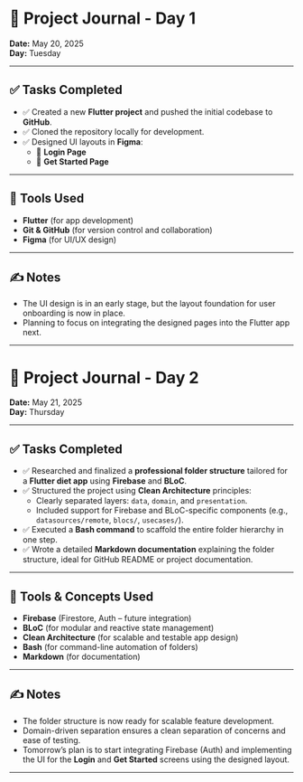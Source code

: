 # 📅 Project Journal - Day 1

**Date:** May 20, 2025  
**Day:** Tuesday  

---

## ✅ Tasks Completed

- ✅ Created a new **Flutter project** and pushed the initial codebase to **GitHub**.
- ✅ Cloned the repository locally for development.
- ✅ Designed UI layouts in **Figma**:
  - 🎨 **Login Page**
  - 🎨 **Get Started Page**

---

## 🔧 Tools Used

- **Flutter** (for app development)
- **Git & GitHub** (for version control and collaboration)
- **Figma** (for UI/UX design)

---

## ✍️ Notes

- The UI design is in an early stage, but the layout foundation for user onboarding is now in place.
- Planning to focus on integrating the designed pages into the Flutter app next.

---

# 📅 Project Journal - Day 2

**Date:** May 21, 2025  
**Day:** Thursday  

---

## ✅ Tasks Completed

- ✅ Researched and finalized a **professional folder structure** tailored for a **Flutter diet app** using **Firebase** and **BLoC**.
- ✅ Structured the project using **Clean Architecture** principles:
  - Clearly separated layers: `data`, `domain`, and `presentation`.
  - Included support for Firebase and BLoC-specific components (e.g., `datasources/remote`, `blocs/`, `usecases/`).
- ✅ Executed a **Bash command** to scaffold the entire folder hierarchy in one step.
- ✅ Wrote a detailed **Markdown documentation** explaining the folder structure, ideal for GitHub README or project documentation.

---

## 🔧 Tools & Concepts Used

- **Firebase** (Firestore, Auth – future integration)
- **BLoC** (for modular and reactive state management)
- **Clean Architecture** (for scalable and testable app design)
- **Bash** (for command-line automation of folders)
- **Markdown** (for documentation)

---

## ✍️ Notes

- The folder structure is now ready for scalable feature development.
- Domain-driven separation ensures a clean separation of concerns and ease of testing.
- Tomorrow’s plan is to start integrating Firebase (Auth) and implementing the UI for the **Login** and **Get Started** screens using the designed layout.

---


